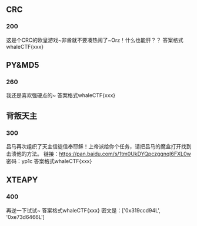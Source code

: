 ## CRC

### 200

这是个CRC的欧皇游戏~非酋就不要凑热闹了~Orz！什么也能肝？？
答案格式whaleCTF{xxx}

## PY&MD5

### 260

我还是喜欢强硬点的~
答案格式whaleCTF{xxx}

## 背叛天主

### 300

吕马再次组织了天主信徒信奉耶稣！上帝派给你个任务，请把吕马的魔盒打开找到击溃他的方法。
链接：<https://pan.baidu.com/s/1tm0UkDYQpczggnqI6FXL0w> 密码：yp1c
答案格式whaleCTF{xxx}

## XTEAPY

### 400

再逆一下试试~
答案格式whaleCTF{xxx}
密文是：['0x319ccd94L', '0xe73d6466L']